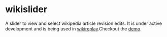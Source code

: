 wikislider
==========

A slider to view and select wikipedia article revision edits. It is under active development and is being used in [wikireplay](https://github.com/cosmiclattes/wikireplay).Checkout the [demo](http://bl.ocks.org/cosmiclattes/6976316).
